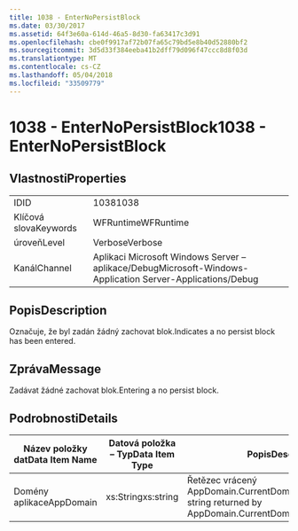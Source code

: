 ```yaml
---
title: 1038 - EnterNoPersistBlock
ms.date: 03/30/2017
ms.assetid: 64f3e60a-614d-46a5-8d30-fa63417c3d91
ms.openlocfilehash: cbe0f9917af72b07fa65c79bd5e8b40d52880bf2
ms.sourcegitcommit: 3d5d33f384eeba41b2dff79d096f47ccc8d8f03d
ms.translationtype: MT
ms.contentlocale: cs-CZ
ms.lasthandoff: 05/04/2018
ms.locfileid: "33509779"
---
```

# <a name="1038---enternopersistblock"></a><span data-ttu-id="6b350-102">1038 - EnterNoPersistBlock</span><span class="sxs-lookup"><span data-stu-id="6b350-102">1038 - EnterNoPersistBlock</span></span>
## <a name="properties"></a><span data-ttu-id="6b350-103">Vlastnosti</span><span class="sxs-lookup"><span data-stu-id="6b350-103">Properties</span></span>  
  
|||  
|-|-|  
|<span data-ttu-id="6b350-104">ID</span><span class="sxs-lookup"><span data-stu-id="6b350-104">ID</span></span>|<span data-ttu-id="6b350-105">1038</span><span class="sxs-lookup"><span data-stu-id="6b350-105">1038</span></span>|  
|<span data-ttu-id="6b350-106">Klíčová slova</span><span class="sxs-lookup"><span data-stu-id="6b350-106">Keywords</span></span>|<span data-ttu-id="6b350-107">WFRuntime</span><span class="sxs-lookup"><span data-stu-id="6b350-107">WFRuntime</span></span>|  
|<span data-ttu-id="6b350-108">úroveň</span><span class="sxs-lookup"><span data-stu-id="6b350-108">Level</span></span>|<span data-ttu-id="6b350-109">Verbose</span><span class="sxs-lookup"><span data-stu-id="6b350-109">Verbose</span></span>|  
|<span data-ttu-id="6b350-110">Kanál</span><span class="sxs-lookup"><span data-stu-id="6b350-110">Channel</span></span>|<span data-ttu-id="6b350-111">Aplikaci Microsoft Windows Server – aplikace/Debug</span><span class="sxs-lookup"><span data-stu-id="6b350-111">Microsoft-Windows-Application Server-Applications/Debug</span></span>|  
  
## <a name="description"></a><span data-ttu-id="6b350-112">Popis</span><span class="sxs-lookup"><span data-stu-id="6b350-112">Description</span></span>  
 <span data-ttu-id="6b350-113">Označuje, že byl zadán žádný zachovat blok.</span><span class="sxs-lookup"><span data-stu-id="6b350-113">Indicates a no persist block has been entered.</span></span>  
  
## <a name="message"></a><span data-ttu-id="6b350-114">Zpráva</span><span class="sxs-lookup"><span data-stu-id="6b350-114">Message</span></span>  
 <span data-ttu-id="6b350-115">Zadávat žádné zachovat blok.</span><span class="sxs-lookup"><span data-stu-id="6b350-115">Entering a no persist block.</span></span>  
  
## <a name="details"></a><span data-ttu-id="6b350-116">Podrobnosti</span><span class="sxs-lookup"><span data-stu-id="6b350-116">Details</span></span>  
  
|<span data-ttu-id="6b350-117">Název položky dat</span><span class="sxs-lookup"><span data-stu-id="6b350-117">Data Item Name</span></span>|<span data-ttu-id="6b350-118">Datová položka – Typ</span><span class="sxs-lookup"><span data-stu-id="6b350-118">Data Item Type</span></span>|<span data-ttu-id="6b350-119">Popis</span><span class="sxs-lookup"><span data-stu-id="6b350-119">Description</span></span>|  
|--------------------|--------------------|-----------------|  
|<span data-ttu-id="6b350-120">Domény aplikace</span><span class="sxs-lookup"><span data-stu-id="6b350-120">AppDomain</span></span>|<span data-ttu-id="6b350-121">xs:String</span><span class="sxs-lookup"><span data-stu-id="6b350-121">xs:string</span></span>|<span data-ttu-id="6b350-122">Řetězec vrácený AppDomain.CurrentDomain.FriendlyName.</span><span class="sxs-lookup"><span data-stu-id="6b350-122">The string returned by AppDomain.CurrentDomain.FriendlyName.</span></span>|
